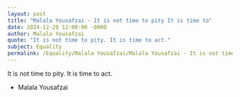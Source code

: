 ```yaml
---
layout: post
title: "Malala Yousafzai - It is not time to pity It is time to"
date: 2024-12-28 12:00:00 -0000
author: Malala Yousafzai
quote: "It is not time to pity. It is time to act."
subject: Equality
permalink: /Equality/Malala Yousafzai/Malala Yousafzai - It is not time to pity It is time to
---
```


It is not time to pity. It is time to act.

- Malala Yousafzai
